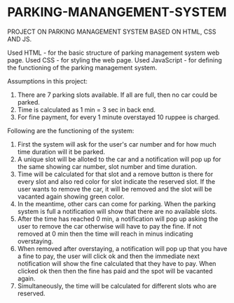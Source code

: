 # PARKING-MANANGEMENT-SYSTEM
PROJECT ON PARKING MANAGEMENT SYSTEM BASED ON HTML, CSS AND JS.

Used HTML - for the basic structure of parking management system web page.
Used CSS - for styling the web page.
Used JavaScript - for defining the functioning of the parking management system.

Assumptions in this project:
1) There are 7 parking slots available. If all are full, then no car could be parked.
2) Time is calculated as 1 min = 3 sec in back end.
3) For fine payment, for every 1 minute overstayed 10 ruppee is charged.

Following are the functioning of the system:
1) First the system will ask for the user's car number and for how much time duration will it be parked.
2) A unique slot will be alloted to the car and a notification will pop up for the same showing car number, slot number and time duration.
3) Time will be calculated for that slot and a remove button is there for every slot and also red color for slot indicate the reserved slot. If the user wants to remove the car, it will be removed and the slot will be vacanted again showing green color.
4) In the meantime, other cars can come for parking. When the parking system is full a notification will show that there are no available slots.
5) After the time has reached 0 min, a notification will pop up asking the user to remove the car otherwise will have to pay the fine. If not removed at 0 min then the time will reach in minus indicating overstaying.
6) When removed after overstaying, a notification will pop up that you have a fine to pay, the user will click ok and then the immediate next notification will show the fine calculated that they have to pay. When clicked ok then then the fine has paid and the spot will be vacanted again.
7) Simultaneously, the time will be calculated for different slots who are reserved.
